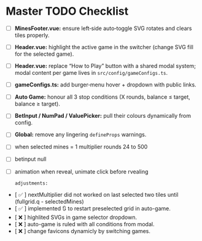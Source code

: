 # Master TODO Checklist

- [ ] **MinesFooter.vue:** ensure left‑side auto‑toggle SVG rotates and clears tiles properly.

- [ ] **Header.vue:** highlight the active game in the switcher (change SVG fill for the selected game).

- [ ] **Header.vue:** replace “How to Play” button with a shared modal system; modal content per game lives in `src/config/gameConfigs.ts`.

- [ ] **gameConfigs.ts:** add burger‑menu hover + dropdown with public links.

- [ ] **Auto Game:** honour all 3 stop conditions (X rounds, balance ≤ target, balance ≥ target).
- [ ] **BetInput / NumPad / ValuePicker:** pull their colours dynamically from config.

- [ ] **Global:** remove any lingering `defineProps` warnings.
- [ ] when selected mines = 1 multiplier rounds 24 to 500
- [ ] betinput null
- [ ] animation when reveal, unimate click before rvealing

      adjustments:

- [ ✅ ] nextMultiplier did not worked on last selected two tiles until (fullgrid.q - selectedMines)
- [ ✅ ] implemented 🔃 to restart preselected grid in auto-game.
- [ ❌ ] highlited SVGs in game selector dropdown.
- [ ❌ ] auto-game is ruled with all conditions from modal.
- [ ❌ ] change favicons dynamicly by switching games.

